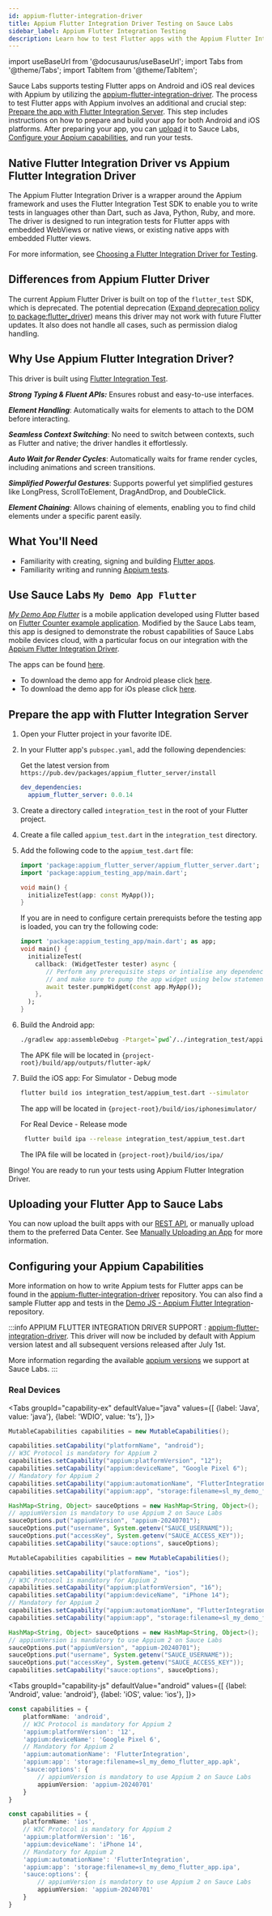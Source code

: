 ```yaml
---
id: appium-flutter-integration-driver
title: Appium Flutter Integration Driver Testing on Sauce Labs
sidebar_label: Appium Flutter Integration Testing
description: Learn how to test Flutter apps with the Appium Flutter Integration Driver.
---
```


import useBaseUrl from '@docusaurus/useBaseUrl';
import Tabs from '@theme/Tabs';
import TabItem from '@theme/TabItem';

Sauce Labs supports testing Flutter apps on Android and iOS real devices with Appium by utilizing the [appium-flutter-integration-driver](https://github.com/AppiumTestDistribution/appium-flutter-integration-driver). 
The process to test Flutter apps with Appium involves an additional and crucial step: [Prepare the app with Flutter Integration Server](#prepare-the-app-with-flutter-integration-server). 
This step includes instructions on how to prepare and build your app for both Android and iOS platforms. After preparing your app, 
you can [upload](#uploading-your-flutter-app-to-sauce-labs) it to Sauce Labs, [Configure your Appium capabilities](#configuring-your-appium-capabilities), and run your tests.


## Native Flutter Integration Driver vs Appium Flutter Integration Driver

The Appium Flutter Integration Driver is a wrapper around the Appium framework and uses the Flutter Integration Test SDK
to enable you to write tests in languages other than Dart, such as Java, Python, Ruby, and more. The driver is designed to
run integration tests for Flutter apps with embedded WebViews or native views, or existing native apps with embedded Flutter views.

For more information, see [Choosing a Flutter Integration Driver for Testing](/mobile-apps/automated-testing/flutter/#choosing-a-flutter-integration-driver-for-testing).

## Differences from Appium Flutter Driver

The current Appium Flutter Driver is built on top of the `flutter_test` SDK, which is deprecated. 
The potential deprecation ([Expand deprecation policy to package:flutter_driver](https://github.com/flutter/flutter/issues/139249)) 
means this driver may not work with future Flutter updates. It also does not handle all cases, such as permission dialog handling.

## Why Use Appium Flutter Integration Driver?

This driver is built using [Flutter Integration Test](https://docs.flutter.dev/cookbook/testing/integration/introduction).

 ***Strong Typing & Fluent APIs:*** Ensures robust and easy-to-use interfaces.

 ***Element Handling***: Automatically waits for elements to attach to the DOM before interacting.

 ***Seamless Context Switching***: No need to switch between contexts, such as Flutter and native; the driver handles it effortlessly.

 ***Auto Wait for Render Cycles***: Automatically waits for frame render cycles, including animations and screen transitions.

 ***Simplified Powerful Gestures***: Supports powerful yet simplified gestures like LongPress, ScrollToElement, DragAndDrop, and DoubleClick.

 ***Element Chaining***: Allows chaining of elements, enabling you to find child elements under a specific parent easily.


## What You'll Need

- Familiarity with creating, signing and building [Flutter apps](https://docs.flutter.dev/).
- Familiarity writing and running [Appium tests](/mobile-apps/automated-testing/appium/).

## Use Sauce Labs `My Demo App Flutter`

[*My Demo App Flutter*](https://github.com/saucelabs/my-demo-app-flutter) is a mobile application developed using Flutter based
on [Flutter Counter example application](https://github.com/felangel/bloc/tree/master/examples/flutter_counter).
Modified by the Sauce Labs team, this app is designed to demonstrate the robust capabilities of Sauce Labs
mobile devices cloud, with a particular focus on our integration with the [Appium Flutter Integration Driver](https://github.com/AppiumTestDistribution/appium-flutter-integration-driver).

The apps can be found [here](https://github.com/saucelabs/my-demo-app-flutter/releases/tag/v1.0.0).
- To download the demo app for Android please click [here](https://github.com/saucelabs/my-demo-app-flutter/releases/download/v1.0.0/sl_my_demo_flutter_app.apk).
- To download the demo app for iOs please click [here](https://github.com/saucelabs/my-demo-app-flutter/releases/download/v1.0.0/sl_my_demo_flutter_app.ipa).


## Prepare the app with Flutter Integration Server

1. Open your Flutter project in your favorite IDE.
2. In your Flutter app's `pubspec.yaml`, add the following dependencies:

   Get the latest version from `https://pub.dev/packages/appium_flutter_server/install`

   ```yaml
   dev_dependencies:
     appium_flutter_server: 0.0.14
   ```

3. Create a directory called `integration_test` in the root of your Flutter project.
4. Create a file called `appium_test.dart` in the `integration_test` directory.
5. Add the following code to the `appium_test.dart` file:

   ```dart
   import 'package:appium_flutter_server/appium_flutter_server.dart';
   import 'package:appium_testing_app/main.dart';

   void main() {
     initializeTest(app: const MyApp());
   }
   ```
   If you are in need to configure certain prerequists before the testing app is loaded, you can try the following code:
   ```dart
   import 'package:appium_testing_app/main.dart'; as app;
   void main() {
     initializeTest(
       callback: (WidgetTester tester) async {
          // Perform any prerequisite steps or intialise any dependencies required by the app
          // and make sure to pump the app widget using below statement.
          await tester.pumpWidget(const app.MyApp());
       },
     );
   }
   ```

6. Build the Android app:

   ```bash
   ./gradlew app:assembleDebug -Ptarget=`pwd`/../integration_test/appium_test.dart
   ```
   
   The APK file will be located in `{project-root}/build/app/outputs/flutter-apk/`

7. Build the iOS app:
   For Simulator - Debug mode
   ```bash
   flutter build ios integration_test/appium_test.dart --simulator
   ```
   
   The app will be located in `{project-root}/build/ios/iphonesimulator/`

   For Real Device - Release mode
   ```bash
    flutter build ipa --release integration_test/appium_test.dart
    ```
   
   The IPA file will be located in `{project-root}/build/ios/ipa/`

Bingo! You are ready to run your tests using Appium Flutter Integration Driver.

## Uploading your Flutter App to Sauce Labs

You can now upload the built apps with our [REST API](/dev/api/storage/#upload-file-to-app-storage), or manually upload them to the preferred Data Center. See [Manually Uploading an App](/mobile-apps/live-testing/live-mobile-app-testing/#uploading-an-app) for more information.

## Configuring your Appium Capabilities

More information on how to write Appium tests for Flutter apps can be found in the [appium-flutter-integration-driver](https://github.com/AppiumTestDistribution/appium-flutter-integration-driver) repository. You can also find a sample Flutter app and tests in the [Demo JS - Appium Flutter Integration](https://github.com/saucelabs-training/demo-js/tree/docs-1.3/webdriverio/appium-app/examples/appium-flutter-integration)-repository.

:::info APPIUM FLUTTER INTEGRATION DRIVER SUPPORT :
[appium-flutter-integration-driver](https://github.com/AppiumTestDistribution/appium-flutter-integration-driver). This driver will now be included by default with Appium version latest and all subsequent versions released after July 1st.

More information regarding the available [appium versions](/mobile-apps/automated-testing/appium/appium-versions/#real-devices)
we support at Sauce Labs.
:::

### Real Devices

<Tabs
groupId="capability-ex"
defaultValue="java"
values={[
{label: 'Java', value: 'java'},
{label: 'WDIO', value: 'ts'},
]}>

<TabItem value="java">
<Tabs groupId="capability-java"
defaultValue="android"
values={[
{label: 'Android', value: 'android'},
{label: 'iOS', value: 'ios'},
]}>
<TabItem value="android">

<!-- prettier-ignore -->
```java
MutableCapabilities capabilities = new MutableCapabilities();

capabilities.setCapability("platformName", "android");
// W3C Protocol is mandatory for Appium 2
capabilities.setCapability("appium:platformVersion", "12");
capabilities.setCapability("appium:deviceName", "Google Pixel 6");
// Mandatory for Appium 2
capabilities.setCapability("appium:automationName", "FlutterIntegration");
capabilities.setCapability("appium:app", "storage:filename=sl_my_demo_flutter_app.apk");

HashMap<String, Object> sauceOptions = new HashMap<String, Object>();
// appiumVersion is mandatory to use Appium 2 on Sauce Labs
sauceOptions.put("appiumVersion", "appium-20240701");
sauceOptions.put("username", System.getenv("SAUCE_USERNAME"));
sauceOptions.put("accessKey", System.getenv("SAUCE_ACCESS_KEY"));
capabilities.setCapability("sauce:options", sauceOptions);
```

</TabItem>
<TabItem value="ios">

<!-- prettier-ignore -->
```java
MutableCapabilities capabilities = new MutableCapabilities();

capabilities.setCapability("platformName", "ios");
// W3C Protocol is mandatory for Appium 2
capabilities.setCapability("appium:platformVersion", "16");
capabilities.setCapability("appium:deviceName", "iPhone 14");
// Mandatory for Appium 2
capabilities.setCapability("appium:automationName", "FlutterIntegration");
capabilities.setCapability("appium:app", "storage:filename=sl_my_demo_flutter_app.ipa");

HashMap<String, Object> sauceOptions = new HashMap<String, Object>();
// appiumVersion is mandatory to use Appium 2 on Sauce Labs
sauceOptions.put("appiumVersion", "appium-20240701");
sauceOptions.put("username", System.getenv("SAUCE_USERNAME"));
sauceOptions.put("accessKey", System.getenv("SAUCE_ACCESS_KEY"));
capabilities.setCapability("sauce:options", sauceOptions);
```

</TabItem>
</Tabs>
</TabItem>
<TabItem value="ts">

<Tabs
groupId="capability-js"
defaultValue="android"
values={[
{label: 'Android', value: 'android'},
{label: 'iOS', value: 'ios'},
]}>
<TabItem value="android">

<!-- prettier-ignore -->
```ts
const capabilities = {
    platformName: 'android',
    // W3C Protocol is mandatory for Appium 2
    'appium:platformVersion': '12',
    'appium:deviceName': 'Google Pixel 6',
    // Mandatory for Appium 2
    'appium:automationName': 'FlutterIntegration',
    'appium:app': 'storage:filename=sl_my_demo_flutter_app.apk',
    'sauce:options': {
        // appiumVersion is mandatory to use Appium 2 on Sauce Labs
        appiumVersion: 'appium-20240701'
    }
}
```

</TabItem>
<TabItem value="ios">

<!-- prettier-ignore -->
```ts
const capabilities = {
    platformName: 'ios',
    // W3C Protocol is mandatory for Appium 2
    'appium:platformVersion': '16',
    'appium:deviceName': 'iPhone 14',
    // Mandatory for Appium 2
    'appium:automationName': 'FlutterIntegration',
    'appium:app': 'storage:filename=sl_my_demo_flutter_app.ipa',
    'sauce:options': {
        // appiumVersion is mandatory to use Appium 2 on Sauce Labs
        appiumVersion: 'appium-20240701'
    }
}
```

</TabItem>
</Tabs>
</TabItem>
</Tabs>
